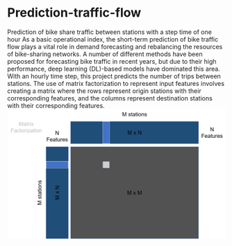 # Prediction-traffic-flow
Prediction of bike share traffic between stations with a step time of one hour
As a basic operational index, the short-term prediction of bike traffic flow plays a vital role in demand forecasting and rebalancing the resources of bike-sharing networks. A number of different methods have been proposed for forecasting bike traffic in recent years, but due to their high performance, deep learning (DL)-based models have dominated this area. With an hourly time step, this project predicts the number of trips between stations.
The use of matrix factorization to represent input features involves creating a matrix where the rows represent origin stations with their corresponding features, and the columns represent destination stations with their corresponding features.
![matrix factorization](https://github.com/alibehroozi43/Prediction-traffic-flow/blob/main/Matrix%20factorization.png)


